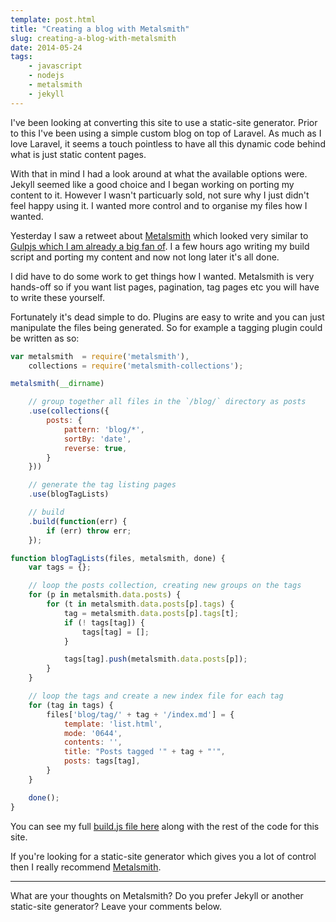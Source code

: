 ```yaml
---
template: post.html
title: "Creating a blog with Metalsmith"
slug: creating-a-blog-with-metalsmith
date: 2014-05-24
tags:
    - javascript
    - nodejs
    - metalsmith
    - jekyll
---
```

I've been looking at converting this site to use a static-site generator. Prior to this I've been using a simple custom blog on top of Laravel. As much as I love Laravel, it seems a touch pointless to have all this dynamic code behind what is just static content pages.

With that in mind I had a look around at what the available options were. Jekyll seemed like a good choice and I began working on porting my content to it. However I wasn't particuarly sold, not sure why I just didn't feel happy using it. I wanted more control and to organise my files how I wanted.

Yesterday I saw a retweet about [Metalsmith](http://metalsmith.io) which looked very similar to [Gulpjs which I am already a big fan of](/blog/post/easily-build-assets-with-gulpjs). I a few hours ago writing my build script and porting my content and now not long later it's all done.

I did have to do some work to get things how I wanted. Metalsmith is very hands-off so if you want list pages, pagination, tag pages etc you will have to write these yourself.

Fortunately it's dead simple to do. Plugins are easy to write and you can just manipulate the files being generated. So for example a tagging plugin could be written as so:

```js
var metalsmith  = require('metalsmith'),
    collections = require('metalsmith-collections');

metalsmith(__dirname)

    // group together all files in the `/blog/` directory as posts
    .use(collections({
        posts: {
            pattern: 'blog/*',
            sortBy: 'date',
            reverse: true,
        }
    }))

    // generate the tag listing pages
    .use(blogTagLists)

    // build
    .build(function(err) {
        if (err) throw err;
    });

function blogTagLists(files, metalsmith, done) {
    var tags = {};

    // loop the posts collection, creating new groups on the tags
    for (p in metalsmith.data.posts) {
        for (t in metalsmith.data.posts[p].tags) {
            tag = metalsmith.data.posts[p].tags[t];
            if (! tags[tag]) {
                tags[tag] = [];
            }

            tags[tag].push(metalsmith.data.posts[p]);
        }
    }

    // loop the tags and create a new index file for each tag
    for (tag in tags) {
        files['blog/tag/' + tag + '/index.md'] = {
            template: 'list.html',
            mode: '0644',
            contents: '',
            title: "Posts tagged '" + tag + "'",
            posts: tags[tag],
        }
    }

    done();
}
```

You can see my full [build.js file here](http://github.com/lsjroberts/gelatin-design/tree/master/build.js) along with the rest of the code for this site.

If you're looking for a static-site generator which gives you a lot of control then I really recommend [Metalsmith](http://metalsmith.io).

---

What are your thoughts on Metalsmith? Do you prefer Jekyll or another static-site generator? Leave your comments below.